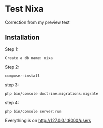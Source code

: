 # Test Nixa
Correction from my preview test
## Installation
Step 1:
```
Create a db name: nixa
```

Step 2:
```
composer-install
```

step 3:

```
php bin/console doctrine:migrations:migrate
```

step 4:

```
php bin/console server:run
```

Everything is on http://127.0.0.1:8000/users
